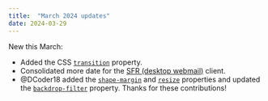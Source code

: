 ```yaml
---
title:  "March 2024 updates"
date: 2024-03-29
---
```


New this March:

* Added the CSS [`transition`](/features/css-transition/) property. 
* Consolidated more date for the [SFR (desktop webmail)](/clients/sfr/#desktop-webmail) client.
* @DCoder18 added the [`shape-margin`](/features/css-shape-margin/) and [`resize`](/features/css-resize/) properties and updated the [`backdrop-filter`](/features/css-backdrop-filter/) property. Thanks for these contributions!
